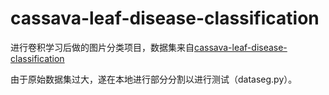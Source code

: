 # cassava-leaf-disease-classification

进行卷积学习后做的图片分类项目，数据集来自[cassava-leaf-disease-classification](https://www.kaggle.com/competitions/cassava-leaf-disease-classification/overview)

由于原始数据集过大，遂在本地进行部分分割以进行测试（dataseg.py）。

